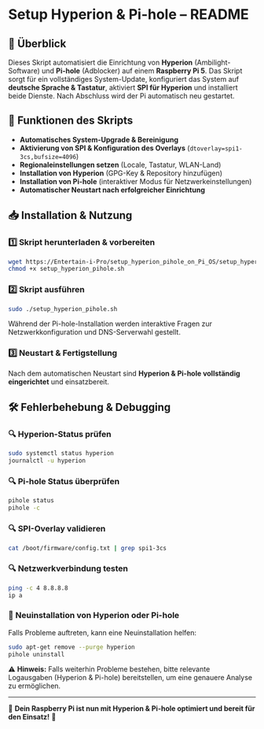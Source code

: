 # Setup Hyperion & Pi-hole – README

## 📌 Überblick
Dieses Skript automatisiert die Einrichtung von **Hyperion** (Ambilight-Software) und **Pi-hole** (Adblocker) auf einem **Raspberry Pi 5**.
Das Skript sorgt für ein vollständiges System-Update, konfiguriert das System auf **deutsche Sprache & Tastatur**, aktiviert **SPI für Hyperion** und installiert beide Dienste. Nach Abschluss wird der Pi automatisch neu gestartet.

## 🔹 Funktionen des Skripts
- **Automatisches System-Upgrade & Bereinigung**
- **Aktivierung von SPI & Konfiguration des Overlays** (`dtoverlay=spi1-3cs,bufsize=4096`)
- **Regionaleinstellungen setzen** (Locale, Tastatur, WLAN-Land)
- **Installation von Hyperion** (GPG-Key & Repository hinzufügen)
- **Installation von Pi-hole** (interaktiver Modus für Netzwerkeinstellungen)
- **Automatischer Neustart nach erfolgreicher Einrichtung**

## 📥 Installation & Nutzung
### **1️⃣ Skript herunterladen & vorbereiten**
```bash
wget https://Entertain-i-Pro/setup_hyperion_pihole_on_Pi_OS/setup_hyperion_pihole.sh
chmod +x setup_hyperion_pihole.sh
```

### **2️⃣ Skript ausführen**
```bash
sudo ./setup_hyperion_pihole.sh
```
Während der Pi-hole-Installation werden interaktive Fragen zur Netzwerkkonfiguration und DNS-Serverwahl gestellt.

### **3️⃣ Neustart & Fertigstellung**
Nach dem automatischen Neustart sind **Hyperion & Pi-hole vollständig eingerichtet** und einsatzbereit.

## 🛠 Fehlerbehebung & Debugging
### **🔍 Hyperion-Status prüfen**
```bash
sudo systemctl status hyperion
journalctl -u hyperion
```

### **🔍 Pi-hole Status überprüfen**
```bash
pihole status
pihole -c
```

### **🔍 SPI-Overlay validieren**
```bash
cat /boot/firmware/config.txt | grep spi1-3cs
```

### **🔍 Netzwerkverbindung testen**
```bash
ping -c 4 8.8.8.8
ip a
```

### **🔄 Neuinstallation von Hyperion oder Pi-hole**
Falls Probleme auftreten, kann eine Neuinstallation helfen:
```bash
sudo apt-get remove --purge hyperion
pihole uninstall
```

⚠️ **Hinweis:** Falls weiterhin Probleme bestehen, bitte relevante Logausgaben (Hyperion & Pi-hole) bereitstellen, um eine genauere Analyse zu ermöglichen.

---

🚀 **Dein Raspberry Pi ist nun mit Hyperion & Pi-hole optimiert und bereit für den Einsatz!** 🎉
